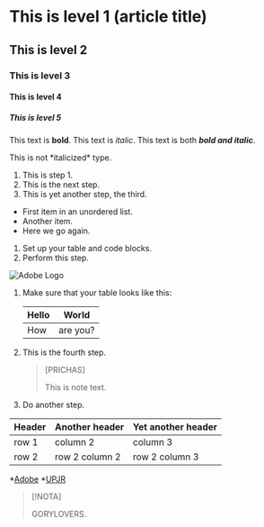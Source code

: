 # This is level 1 (article title)
## This is level 2
### This is level 3
#### This is level 4
##### This is level 5

 This text is **bold**.
 This text is *italic*.
 This text is both ***bold and italic***.
 
 This is not \*italicized\* type.

1. This is step 1.
1. This is the next step.
1. This is yet another step, the third.

* First item in an unordered list.
* Another item.
* Here we go again.

1. Set up your table and code blocks.
1. Perform this step.

![Adobe Logo](/docs/contributor/assets/adobe_standard_logo.png "Hover text")

1. Make sure that your table looks like this:

   | Hello | World |
   |---|---|
   | How | are you? |

1. This is the fourth step.

   >[PRICHAS]
   >
   >This is note text.

1. Do another step.


| Header | Another header | Yet another header |
|--- |--- |--- |
| row 1 | column 2 | column 3 |
| row 2 | row 2 column 2 | row 2 column 3 |

*[Adobe](https://www.adobe.com)
*[UPJR](https://www.adobe.com)

>[!NOTA]
>
>GORYLOVERS.



